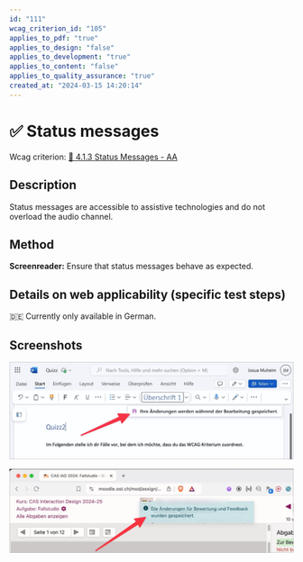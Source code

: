 ```yaml
---
id: "111"
wcag_criterion_id: "105"
applies_to_pdf: "true"
applies_to_design: "false"
applies_to_development: "true"
applies_to_content: "false"
applies_to_quality_assurance: "true"
created_at: "2024-03-15 14:20:14"
---
```


# ✅ Status messages

Wcag criterion: [📜 4.1.3 Status Messages - AA](..)

## Description

Status messages are accessible to assistive technologies and do not overload the audio channel.

## Method

**Screenreader:** Ensure that status messages behave as expected.

## Details on web applicability (specific test steps)

🇩🇪 Currently only available in German.

## Screenshots

![Meldung über Speicherung des Dokuments in Word 365](images/meldung-ber-speicherung-des-dokuments-in-word-365.png)

![Hinweis nach Bewertung einer Prüfung in Moodle](images/hinweis-nach-bewertung-einer-prfung-in-moodle.png)
